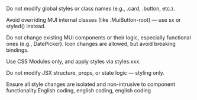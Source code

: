 Do not modify global styles or class names (e.g., .card, .button, etc.).

Avoid overriding MUI internal classes (like .MuiButton-root) — use sx or styled() instead.

Do not change existing MUI components or their logic, especially functional ones (e.g., DatePicker). Icon changes are allowed, but avoid breaking bindings.

Use CSS Modules only, and apply styles via styles.xxx.

Do not modify JSX structure, props, or state logic — styling only.

Ensure all style changes are isolated and non-intrusive to component functionality.English coding, english coding, english coding 
